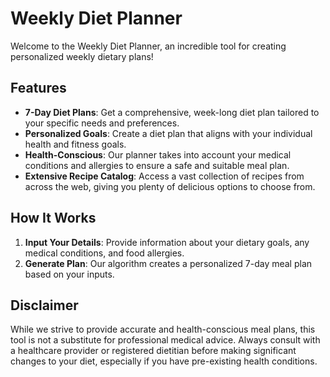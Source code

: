 # Weekly Diet Planner

Welcome to the Weekly Diet Planner, an incredible tool for creating personalized weekly dietary plans!

## Features

- **7-Day Diet Plans**: Get a comprehensive, week-long diet plan tailored to your specific needs and preferences.
- **Personalized Goals**: Create a diet plan that aligns with your individual health and fitness goals.
- **Health-Conscious**: Our planner takes into account your medical conditions and allergies to ensure a safe and suitable meal plan.
- **Extensive Recipe Catalog**: Access a vast collection of recipes from across the web, giving you plenty of delicious options to choose from.

## How It Works

1. **Input Your Details**: Provide information about your dietary goals, any medical conditions, and food allergies.
2. **Generate Plan**: Our algorithm creates a personalized 7-day meal plan based on your inputs.




## Disclaimer

While we strive to provide accurate and health-conscious meal plans, this tool is not a substitute for professional medical advice. Always consult with a healthcare provider or registered dietitian before making significant changes to your diet, especially if you have pre-existing health conditions.